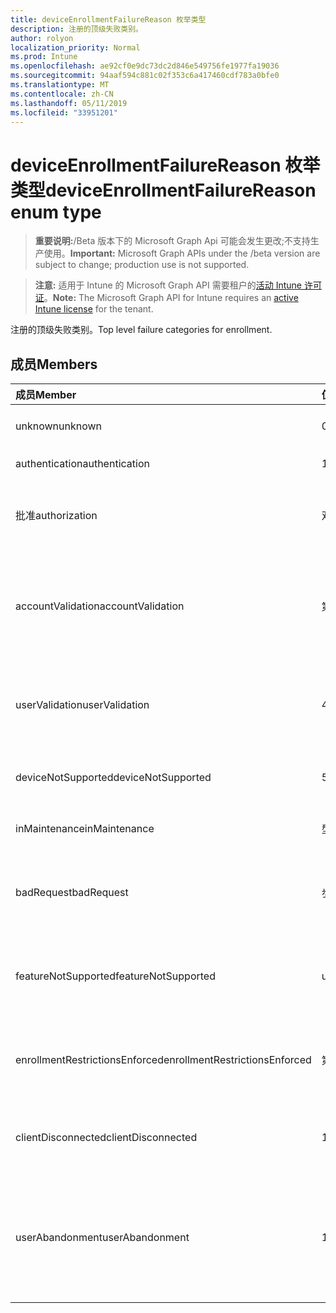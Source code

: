 ```yaml
---
title: deviceEnrollmentFailureReason 枚举类型
description: 注册的顶级失败类别。
author: rolyon
localization_priority: Normal
ms.prod: Intune
ms.openlocfilehash: ae92cf0e9dc73dc2d846e549756fe1977fa19036
ms.sourcegitcommit: 94aaf594c881c02f353c6a417460cdf783a0bfe0
ms.translationtype: MT
ms.contentlocale: zh-CN
ms.lasthandoff: 05/11/2019
ms.locfileid: "33951201"
---
```

# <a name="deviceenrollmentfailurereason-enum-type"></a><span data-ttu-id="8c0bc-103">deviceEnrollmentFailureReason 枚举类型</span><span class="sxs-lookup"><span data-stu-id="8c0bc-103">deviceEnrollmentFailureReason enum type</span></span>

> <span data-ttu-id="8c0bc-104">**重要说明:**/Beta 版本下的 Microsoft Graph Api 可能会发生更改;不支持生产使用。</span><span class="sxs-lookup"><span data-stu-id="8c0bc-104">**Important:** Microsoft Graph APIs under the /beta version are subject to change; production use is not supported.</span></span>

> <span data-ttu-id="8c0bc-105">**注意:** 适用于 Intune 的 Microsoft Graph API 需要租户的[活动 Intune 许可证](https://go.microsoft.com/fwlink/?linkid=839381)。</span><span class="sxs-lookup"><span data-stu-id="8c0bc-105">**Note:** The Microsoft Graph API for Intune requires an [active Intune license](https://go.microsoft.com/fwlink/?linkid=839381) for the tenant.</span></span>

<span data-ttu-id="8c0bc-106">注册的顶级失败类别。</span><span class="sxs-lookup"><span data-stu-id="8c0bc-106">Top level failure categories for enrollment.</span></span>

## <a name="members"></a><span data-ttu-id="8c0bc-107">成员</span><span class="sxs-lookup"><span data-stu-id="8c0bc-107">Members</span></span>
|<span data-ttu-id="8c0bc-108">成员</span><span class="sxs-lookup"><span data-stu-id="8c0bc-108">Member</span></span>|<span data-ttu-id="8c0bc-109">值</span><span class="sxs-lookup"><span data-stu-id="8c0bc-109">Value</span></span>|<span data-ttu-id="8c0bc-110">说明</span><span class="sxs-lookup"><span data-stu-id="8c0bc-110">Description</span></span>|
|:---|:---|:---|
|<span data-ttu-id="8c0bc-111">unknown</span><span class="sxs-lookup"><span data-stu-id="8c0bc-111">unknown</span></span>|<span data-ttu-id="8c0bc-112">0</span><span class="sxs-lookup"><span data-stu-id="8c0bc-112">0</span></span>|<span data-ttu-id="8c0bc-113">默认值, 失败原因未知。</span><span class="sxs-lookup"><span data-stu-id="8c0bc-113">Default value, failure reason is unknown.</span></span>|
|<span data-ttu-id="8c0bc-114">authentication</span><span class="sxs-lookup"><span data-stu-id="8c0bc-114">authentication</span></span>|<span data-ttu-id="8c0bc-115">1</span><span class="sxs-lookup"><span data-stu-id="8c0bc-115">1</span></span>|<span data-ttu-id="8c0bc-116">身份验证失败</span><span class="sxs-lookup"><span data-stu-id="8c0bc-116">Authentication failed</span></span>|
|<span data-ttu-id="8c0bc-117">批准</span><span class="sxs-lookup"><span data-stu-id="8c0bc-117">authorization</span></span>|<span data-ttu-id="8c0bc-118">双面</span><span class="sxs-lookup"><span data-stu-id="8c0bc-118">2</span></span>|<span data-ttu-id="8c0bc-119">呼叫已通过身份验证, 但未获授权进行注册。</span><span class="sxs-lookup"><span data-stu-id="8c0bc-119">Call was authenticated, but not authorized to enroll.</span></span>|
|<span data-ttu-id="8c0bc-120">accountValidation</span><span class="sxs-lookup"><span data-stu-id="8c0bc-120">accountValidation</span></span>|<span data-ttu-id="8c0bc-121">第三章</span><span class="sxs-lookup"><span data-stu-id="8c0bc-121">3</span></span>|<span data-ttu-id="8c0bc-122">无法验证注册帐户。</span><span class="sxs-lookup"><span data-stu-id="8c0bc-122">Failed to validate the account for enrollment.</span></span> <span data-ttu-id="8c0bc-123">(帐户被阻止, 未启用注册)</span><span class="sxs-lookup"><span data-stu-id="8c0bc-123">(Account blocked, enrollment not enabled)</span></span>|
|<span data-ttu-id="8c0bc-124">userValidation</span><span class="sxs-lookup"><span data-stu-id="8c0bc-124">userValidation</span></span>|<span data-ttu-id="8c0bc-125">4</span><span class="sxs-lookup"><span data-stu-id="8c0bc-125">4</span></span>|<span data-ttu-id="8c0bc-126">无法验证用户。</span><span class="sxs-lookup"><span data-stu-id="8c0bc-126">User could not be validated.</span></span> <span data-ttu-id="8c0bc-127">(用户不存在, 缺少许可证)</span><span class="sxs-lookup"><span data-stu-id="8c0bc-127">(User does not exist, missing license)</span></span>|
|<span data-ttu-id="8c0bc-128">deviceNotSupported</span><span class="sxs-lookup"><span data-stu-id="8c0bc-128">deviceNotSupported</span></span>|<span data-ttu-id="8c0bc-129">5</span><span class="sxs-lookup"><span data-stu-id="8c0bc-129">5</span></span>|<span data-ttu-id="8c0bc-130">移动设备管理不支持设备。</span><span class="sxs-lookup"><span data-stu-id="8c0bc-130">Device is not supported for mobile device management.</span></span>|
|<span data-ttu-id="8c0bc-131">inMaintenance</span><span class="sxs-lookup"><span data-stu-id="8c0bc-131">inMaintenance</span></span>|<span data-ttu-id="8c0bc-132">型</span><span class="sxs-lookup"><span data-stu-id="8c0bc-132">6</span></span>|<span data-ttu-id="8c0bc-133">帐户处于维护中。</span><span class="sxs-lookup"><span data-stu-id="8c0bc-133">Account is in maintenance.</span></span>|
|<span data-ttu-id="8c0bc-134">badRequest</span><span class="sxs-lookup"><span data-stu-id="8c0bc-134">badRequest</span></span>|<span data-ttu-id="8c0bc-135">步</span><span class="sxs-lookup"><span data-stu-id="8c0bc-135">7</span></span>|<span data-ttu-id="8c0bc-136">客户端发送了服务无法理解/支持的请求。</span><span class="sxs-lookup"><span data-stu-id="8c0bc-136">Client sent a request that is not understood/supported by the service.</span></span>|
|<span data-ttu-id="8c0bc-137">featureNotSupported</span><span class="sxs-lookup"><span data-stu-id="8c0bc-137">featureNotSupported</span></span>|<span data-ttu-id="8c0bc-138">utf-8</span><span class="sxs-lookup"><span data-stu-id="8c0bc-138">8</span></span>|<span data-ttu-id="8c0bc-139">此帐户不支持此注册使用的功能。</span><span class="sxs-lookup"><span data-stu-id="8c0bc-139">Feature(s) used by this enrollment are not supported for this account.</span></span>|
|<span data-ttu-id="8c0bc-140">enrollmentRestrictionsEnforced</span><span class="sxs-lookup"><span data-stu-id="8c0bc-140">enrollmentRestrictionsEnforced</span></span>|<span data-ttu-id="8c0bc-141">第</span><span class="sxs-lookup"><span data-stu-id="8c0bc-141">9</span></span>|<span data-ttu-id="8c0bc-142">由管理员配置的注册限制阻止了此注册。</span><span class="sxs-lookup"><span data-stu-id="8c0bc-142">Enrollment restrictions configured by admin blocked this enrollment.</span></span>|
|<span data-ttu-id="8c0bc-143">clientDisconnected</span><span class="sxs-lookup"><span data-stu-id="8c0bc-143">clientDisconnected</span></span>|<span data-ttu-id="8c0bc-144">10 </span><span class="sxs-lookup"><span data-stu-id="8c0bc-144">10</span></span>|<span data-ttu-id="8c0bc-145">客户端超时或注册被 enduser 中止。</span><span class="sxs-lookup"><span data-stu-id="8c0bc-145">Client timed out or enrollment was aborted by enduser.</span></span>|
|<span data-ttu-id="8c0bc-146">userAbandonment</span><span class="sxs-lookup"><span data-stu-id="8c0bc-146">userAbandonment</span></span>|<span data-ttu-id="8c0bc-147">11x17</span><span class="sxs-lookup"><span data-stu-id="8c0bc-147">11</span></span>|<span data-ttu-id="8c0bc-148">注册已被 enduser 放弃。</span><span class="sxs-lookup"><span data-stu-id="8c0bc-148">Enrollment was abandoned by enduser.</span></span> <span data-ttu-id="8c0bc-149">(Enduser 已开始加入, 但无法及时完成它)</span><span class="sxs-lookup"><span data-stu-id="8c0bc-149">(Enduser started onboarding but failed to complete it in timely manner)</span></span>|




